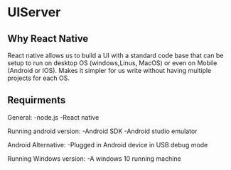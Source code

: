 # UIServer


## Why React Native
React native allows us to build a UI with a standard code base that can be setup to run on desktop OS (windows,Linus, MacOS) or even on Mobile (Android or IOS). Makes it simpler for us write without having multiple projects for each OS. 

## Requirments

General:
-node.js
-React native

Running android version:
-Android SDK
-Android studio emulator

Android Alternative:
-Plugged in Android device in USB debug mode

Running Windows version:
-A windows 10 running machine

